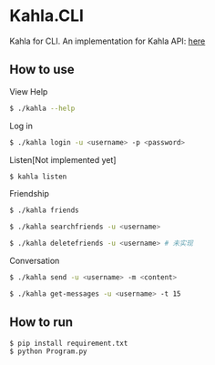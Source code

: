 # Kahla.CLI
Kahla for CLI. An implementation for Kahla API: [here](https://wiki.aiursoft.com/ReadDoc/Kahla/What%20is%20Kahla.md)

## How to use

View Help

```bash
$ ./kahla --help
```

Log in

```bash
$ ./kahla login -u <username> -p <password>
```

Listen[Not implemented yet]

```bash
$ kahla listen
```

Friendship

```bash
$ ./kahla friends
```

```bash
$ ./kahla searchfriends -u <username>
```

```bash
$ ./kahla deletefriends -u <username> # 未实现
```

Conversation

```bash
$ ./kahla send -u <username> -m <content>
```

```bash
$ ./kahla get-messages -u <username> -t 15
```

## How to run

```bash
$ pip install requirement.txt
$ python Program.py
```